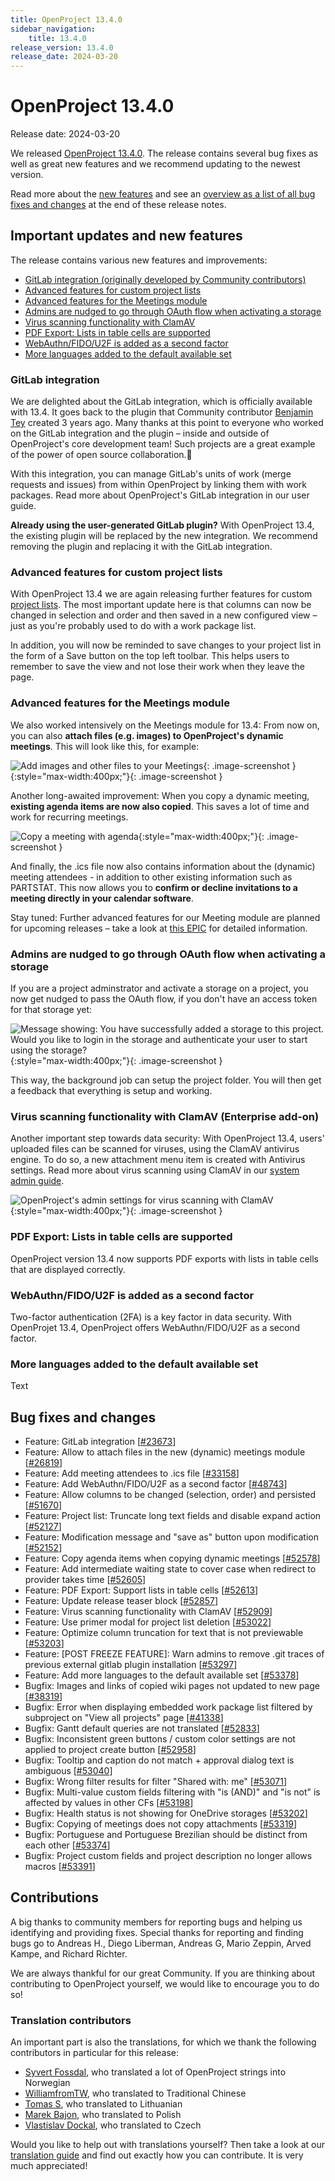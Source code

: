 ```yaml
---
title: OpenProject 13.4.0
sidebar_navigation:
    title: 13.4.0
release_version: 13.4.0
release_date: 2024-03-20
---
```


# OpenProject 13.4.0

Release date: 2024-03-20

We released [OpenProject 13.4.0](https://community.openproject.org/versions/1984). The release contains several bug fixes as well as great new features and we recommend updating to the newest version.

Read more about the [new features](#important-updates-and-new-features) and see an [overview as a list of all bug fixes and changes](#bug-fixes-and-changes) at the end of these release notes.

## Important updates and new features

The release contains various new features and improvements:

- [GitLab integration (originally developed by Community contributors)](#gitlab-integration)
- [Advanced features for custom project lists](#advanced-features-for-custom-project-lists)
- [Advanced features for the Meetings module](#advanced-features-for-the-meetings-module)
- [Admins are nudged to go through OAuth flow when activating a storage](#admins-are-nudged-to-go-through-oauth-flow-when-activating-a-storage)
- [Virus scanning functionality with ClamAV](#virus-scanning-functionality-with-clamav-enterprise-add-on)
- [PDF Export: Lists in table cells are supported](#pdf-export-lists-in-table-cells-are-supported)
- [WebAuthn/FIDO/U2F is added as a second factor](#webauthnfidou2f-is-added-as-a-second-factor)
- [More languages added to the default available set](#more-languages-added-to-the-default-available-set)

### GitLab integration

We are delighted about the GitLab integration, which is officially available with 13.4. It goes back to the plugin that Community contributor [Benjamin Tey](https://community.openproject.org/users/69094) created 3 years ago. Many thanks at this point to everyone who worked on the GitLab integration and the plugin – inside and outside of OpenProject's core development team! Such projects are a great example of the power of open source collaboration.💙

With this integration, you can manage GitLab's units of work (merge requests and issues) from within OpenProject by linking them with work packages. Read more about OpenProject's GitLab integration in our user guide.

<div class="blog-box-info">	

**Already using the user-generated GitLab plugin?** With OpenProject 13.4, the existing plugin will be replaced by the new integration. We recommend removing the plugin and replacing it with the GitLab integration.

</div>

### Advanced features for custom project lists

With OpenProject 13.4 we are again releasing further features for custom [project lists](https://www.openproject.org/docs/user-guide/projects/project-lists/). The most important update here is that columns can now be changed in selection and order and then saved in a new configured view – just as you're probably used to do with a work package list.

In addition, you will now be reminded to save changes to your project list in the form of a Save button on the top left toolbar. This helps users to remember to save the view and not lose their work when they leave the page.

### Advanced features for the Meetings module

We also worked intensively on the Meetings module for 13.4: From now on, you can also **attach files (e.g. images) to OpenProject's dynamic meetings**. This will look like this, for example:

![Add images and other files to your Meetings](meetings-openproject-13-4-files.png){: .image-screenshot }{:style="max-width:400px;"}{: .image-screenshot }

Another long-awaited improvement: When you copy a dynamic meeting, **existing agenda items are now also copied**. This saves a lot of time and work for recurring meetings.

![Copy a meeting with agenda](openproject-13-4-meetings-copy-agenda-highlighted.png){:style="max-width:400px;"}{: .image-screenshot }

And finally, the .ics file now also contains information about the (dynamic) meeting attendees - in addition to other existing information such as PARTSTAT. This now allows you to **confirm or decline invitations to a meeting directly in your calendar software**. 

<div class="blog-box-info">

Stay tuned: Further advanced features for our Meeting module are planned for upcoming releases – take a look at [this EPIC](https://community.openproject.org/projects/openproject/work_packages/52820/activity?query_id=4929) for detailed information.

</div>

### Admins are nudged to go through OAuth flow when activating a storage

If you are a project adminstrator and activate a storage on a project, you now get nudged to pass the OAuth flow, if you don't have an access token for that storage yet:

![Message showing: You have successfully added a storage to this project. Would you like to login in the storage and authenticate your user to start using the storage?](openproject-13-4-nudge-oauth.jpg){:style="max-width:400px;"}{: .image-screenshot }

This way, the background job can setup the project folder. You will then get a feedback that everything is setup and working.

### Virus scanning functionality with ClamAV (Enterprise add-on)

Another important step towards data security: With OpenProject 13.4, users' uploaded files can be scanned for viruses, using the ClamAV antivirus engine. To do so, a new attachment menu item is created with Antivirus settings. Read more about virus scanning using ClamAV in our [system admin guide](https://www.openproject.org/docs/system-admin-guide/attachments/virus-scanning/#virus-scanning).

![OpenProject's admin settings for virus scanning with ClamAV](openproject_system_settings_virus_scanning.png){:style="max-width:400px;"}{: .image-screenshot }

### PDF Export: Lists in table cells are supported

OpenProject version 13.4 now supports PDF exports with lists in table cells that are displayed correctly.

### WebAuthn/FIDO/U2F is added as a second factor

Two-factor authentication (2FA) is a key factor in data security. With OpenProjet 13.4, OpenProject offers WebAuthn/FIDO/U2F as a second factor.  

### More languages added to the default available set

Text

## Bug fixes and changes

<!-- Warning: Anything within the below lines will be automatically removed by the release script -->
<!-- BEGIN AUTOMATED SECTION -->

- Feature: GitLab integration \[[#23673](https://community.openproject.org/wp/23673)\]
- Feature: Allow to attach files in the new (dynamic) meetings module \[[#26819](https://community.openproject.org/wp/26819)\]
- Feature: Add meeting attendees to .ics file  \[[#33158](https://community.openproject.org/wp/33158)\]
- Feature: Add WebAuthn/FIDO/U2F as a second factor \[[#48743](https://community.openproject.org/wp/48743)\]
- Feature: Allow columns to be changed (selection, order) and persisted \[[#51670](https://community.openproject.org/wp/51670)\]
- Feature: Project list: Truncate long text fields and disable expand action \[[#52127](https://community.openproject.org/wp/52127)\]
- Feature: Modification message and "save as" button upon modification \[[#52152](https://community.openproject.org/wp/52152)\]
- Feature: Copy agenda items when copying dynamic meetings \[[#52578](https://community.openproject.org/wp/52578)\]
- Feature: Add intermediate waiting state to cover case when redirect to provider takes time \[[#52605](https://community.openproject.org/wp/52605)\]
- Feature: PDF Export: Support lists in table cells \[[#52613](https://community.openproject.org/wp/52613)\]
- Feature: Update release teaser block \[[#52857](https://community.openproject.org/wp/52857)\]
- Feature: Virus scanning functionality with ClamAV \[[#52909](https://community.openproject.org/wp/52909)\]
- Feature: Use primer modal for project list deletion \[[#53022](https://community.openproject.org/wp/53022)\]
- Feature: Optimize column truncation for text that is not previewable \[[#53203](https://community.openproject.org/wp/53203)\]
- Feature: \[POST FREEZE FEATURE\]: Warn admins to remove .git traces of previous external gitlab plugin installation \[[#53297](https://community.openproject.org/wp/53297)\]
- Feature: Add more languages to the default available set \[[#53378](https://community.openproject.org/wp/53378)\]
- Bugfix: Images and links of copied wiki pages not updated to new page \[[#38319](https://community.openproject.org/wp/38319)\]
- Bugfix: Error when displaying embedded work package list filtered by subproject on "View all projects" page \[[#41338](https://community.openproject.org/wp/41338)\]
- Bugfix: Gantt default queries are not translated \[[#52833](https://community.openproject.org/wp/52833)\]
- Bugfix: Inconsistent green buttons / custom color settings are not applied to project create button \[[#52958](https://community.openproject.org/wp/52958)\]
- Bugfix: Tooltip and caption do not match + approval dialog text is ambiguous \[[#53040](https://community.openproject.org/wp/53040)\]
- Bugfix: Wrong filter results for filter "Shared with: me" \[[#53071](https://community.openproject.org/wp/53071)\]
- Bugfix: Multi-value custom fields filtering with "is (AND)" and "is not" is affected by values in other CFs \[[#53198](https://community.openproject.org/wp/53198)\]
- Bugfix: Health status is not showing for OneDrive storages \[[#53202](https://community.openproject.org/wp/53202)\]
- Bugfix: Copying of meetings does not copy attachments \[[#53319](https://community.openproject.org/wp/53319)\]
- Bugfix: Portuguese and Portuguese Brezilian should be distinct from each other \[[#53374](https://community.openproject.org/wp/53374)\]
- Bugfix: Project custom fields and project description no longer allows macros \[[#53391](https://community.openproject.org/wp/53391)\]

<!-- END AUTOMATED SECTION -->
<!-- Warning: Anything above this line will be automatically removed by the release script -->

## Contributions
A big thanks to community members for reporting bugs and helping us identifying and providing fixes. Special thanks for reporting and finding bugs go to Andreas H., Diego Liberman, Andreas G, Mario Zeppin, Arved Kampe, and Richard Richter.

We are always thankful for our great Community. If you are thinking about contributing to OpenProject yourself, we would like to encourage you to do so! 

### Translation contributors

An important part is also the translations, for which we thank the following contributors in particular for this release: 
- [Syvert Fossdal](https://crowdin.com/profile/syvert), who translated a lot of OpenProject strings into Norwegian
- [WilliamfromTW](https://crowdin.com/profile/williamfromtw), who translated to Traditional Chinese
- [Tomas S](https://crowdin.com/profile/tomass), who translated to Lithuanian
- [Marek Bajon](https://crowdin.com/profile/mbajon), who translated to Polish
- [Vlastislav Dockal](https://crowdin.com/profile/vdockal), who translated to Czech

Would you like to help out with translations yourself? Then take a look at our [translation guide](https://www.openproject.org/docs/development/translate-openproject/) and find out exactly how you can contribute. It is very much appreciated!